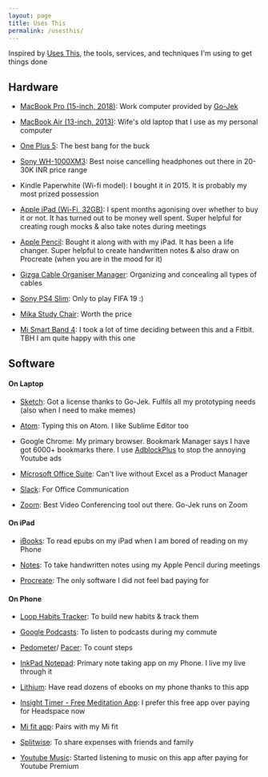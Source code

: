 ```yaml
---
layout: page
title: Uses This
permalink: /usesthis/
---
```


Inspired by [Uses This](https://usesthis.com/), the tools, services, and techniques I'm using to get things done

## Hardware

+ [MacBook Pro (15-inch, 2018)](https://www.apple.com/in/mac/compare/): Work computer provided by [Go-Jek](https://www.go-jek.com/)

+ [MacBook Air (13-inch, 2013)](https://www.apple.com/in/mac/compare/): Wife's old laptop that I use as my personal computer

+ [One Plus 5](https://www.oneplus.in/5): The best bang for the buck

+ [Sony WH-1000XM3](https://www.amazon.in/Sony-WH-1000XM3-Wireless-Cancellation-Headphones/dp/B07HZ8JWCL): Best noise cancelling headphones out there in 20-30K INR price range

+ Kindle Paperwhite (Wi-fi model): I bought it in 2015. It is probably my most prized possession

+ [Apple iPad (Wi-Fi, 32GB)](https://www.amazon.in/Apple-iPad-Tablet-Wi-Fi-Space/dp/B07C4YKR3J): I spent months agonising over whether to buy it or not. It has turned out to be money well spent. Super helpful for creating rough mocks & also take notes during meetings

+ [Apple Pencil](https://www.apple.com/in/apple-pencil/): Bought it along with with my iPad. It has been a life changer. Super helpful to create handwritten notes & also draw on Procreate (when you are in the mood for it)

+ [Gizga Cable Organiser Manager](https://www.amazon.in/gp/product/B01MSEMS0K/ref=ppx_yo_dt_b_asin_title_o00_s00?ie=UTF8&psc=1): Organizing and concealing all types of cables

+ [Sony PS4 Slim](https://www.amazon.com/PlayStation-4-Slim-1TB-Console/dp/B071CV8CG2): Only to play FIFA 19 :)

+ [Mika Study Chair](https://www.urbanladder.com/products/mika-study-chair): Worth the price

+ [Mi Smart Band 4](https://www.mi.com/in/mi-smart-band-4/): I took a lot of time deciding between this and a Fitbit. TBH I am quite happy with this one

## Software

#### On Laptop

+ [Sketch](https://www.sketchapp.com/): Got a license thanks to Go-Jek. Fulfils all my prototyping needs (also when I need to make memes)

+ [Atom](https://atom.io/): Typing this on Atom. I like Sublime Editor too

+ Google Chrome: My primary browser. Bookmark Manager says I have got 6000+ bookmarks there. I use [AdblockPlus](https://chrome.google.com/webstore/detail/adblock-plus-free-ad-bloc/cfhdojbkjhnklbpkdaibdccddilifddb) to stop the annoying Youtube ads

+ [Microsoft Office Suite](https://www.office.com/): Can't live without Excel as a Product Manager

+ [Slack](https://slack.com/): For Office Communication

+ [Zoom](https://zoom.us/): Best Video Conferencing tool out there. Go-Jek runs on Zoom

#### On iPad

+ [iBooks](https://itunes.apple.com/in/app/ibooks/id364709193?mt=8): To read epubs on my iPad when I am bored of reading on my Phone

+ [Notes](https://itunes.apple.com/us/app/notes/id1110145109): To take handwritten notes using my Apple Pencil during meetings

+ [Procreate](https://procreate.art/): The only software I did not feel bad paying for


#### On Phone

+ [Loop Habits Tracker](https://play.google.com/store/apps/details?id=org.isoron.uhabits&hl=en_IN): To build new habits & track them

+ [Google Podcasts](https://play.google.com/store/apps/details?id=com.google.android.apps.podcasts&hl=en_IN): To listen to podcasts during my commute

+ [Pedometer](https://play.google.com/store/apps/details?id=pedometer.steptracker.calorieburner.stepcounter)/ [Pacer](https://play.google.com/store/apps/details?id=cc.pacer.androidapp): To count steps

+ [InkPad Notepad](https://play.google.com/store/apps/details?id=com.workpail.inkpad.notepad.notes): Primary note taking app on my Phone. I live my live through it

+ [Lithium](https://play.google.com/store/apps/details?id=com.faultexception.reader): Have read dozens of ebooks on my phone thanks to this app

+ [Insight Timer - Free Meditation App](https://play.google.com/store/apps/details?id=com.spotlightsix.zentimerlite2&hl=en_IN): I prefer this free app over paying for Headspace now

+ [Mi fit app](https://play.google.com/store/apps/details?id=com.xiaomi.hm.health&hl=en_IN): Pairs with my Mi fit

+ [Splitwise](https://play.google.com/store/apps/details?id=com.Splitwise.SplitwiseMobile&hl=en_IN): To share expenses with friends and family

+ [Youtube Music](https://play.google.com/store/apps/details?id=com.google.android.apps.youtube.music&hl=en_IN): Started listening to music on this app after paying for Youtube Premium

